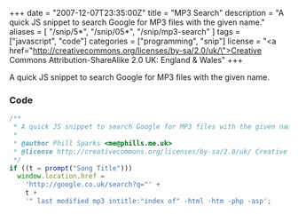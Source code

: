 +++
date = "2007-12-07T23:35:00Z"
title = "MP3 Search"
description = "A quick JS snippet to search Google for MP3 files with the given name."
aliases = [
  "/snip/5*",
  "/snip/05*",
  "/snip/mp3-search"
]
tags = ["javascript", "code"]
categories = ["programming", "snip"]
license = "<a href=\"http://creativecommons.org/licenses/by-sa/2.0/uk/\">Creative Commons Attribution-ShareAlike 2.0 UK: England & Wales</a>"
+++

A quick JS snippet to search Google for MP3 files with the given name.

### Code

```javascript
/**
 * A quick JS snippet to search Google for MP3 files with the given name.
 *
 * @author Phill Sparks <me@phills.me.uk>
 * @license http://creativecommons.org/licenses/by-sa/2.0/uk/ Creative Commons Attribution-ShareAlike 2.0 UK: England & Wales
 */
if ((t = prompt("Song Title")))
  window.location.href =
    'http://google.co.uk/search?q="' +
    t +
    '" last modified mp3 intitle:"index of" -html -htm -php -asp';
```
